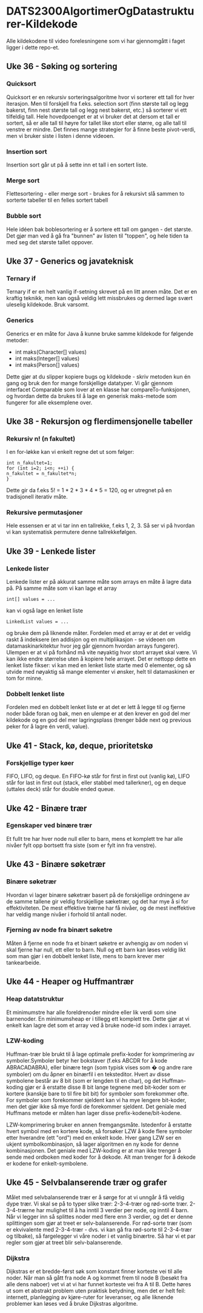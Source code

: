 # DATS2300AlgortimerOgDatastrukturer-Kildekode
Alle kildekodene til video forelesningene som vi har gjennomgått i faget ligger i dette repo-et.

## Uke 36 - Søking og sortering

### Quicksort
Quicksort er en rekursiv sorteringsalgoritme hvor vi sorterer ett tall for hver iterasjon. Men til forskjell fra f.eks. selection sort (finn største tall og legg bakerst, finn nest største tall og legg nest bakerst, etc.) så sorterer vi ett tilfeldig tall. Hele hovedpoenget er at vi bruker det at dersom et tall er sortert, så er alle tall til høyre for tallet like stort eller større, og alle tall til venstre er mindre. Det finnes mange strategier for å finne beste pivot-verdi, men vi bruker siste i listen i denne videoen.

### Insertion sort
Insertion sort går ut på å sette inn et tall i en sortert liste.

### Merge sort
Flettesortering - eller merge sort - brukes for å rekursivt slå sammen to sorterte tabeller til en felles sortert tabell

### Bubble sort
Hele idéen bak boblesortering er å sortere ett tall om gangen - det største. Det gjør man ved å gå fra "bunnen" av listen til "toppen", og hele tiden ta med seg det største tallet oppover.


## Uke 37 - Generics og javateknisk

### Ternary if
Ternary if er en helt vanlig if-setning skrevet på en litt annen måte. Det er en kraftig teknikk, men kan også veldig lett missbrukes og dermed lage svært uleselig kildekode. Bruk varsomt.

### Generics

Generics er en måte for Java å kunne bruke samme kildekode for følgende metoder:

- int maks(Character[] values)
- int maks(Integer[] values)
- int maks(Person[] values)

Dette gjør at du slipper kopiere bugs og kildekode - skriv metoden kun én gang og bruk den for mange forskjellige datatyper. Vi går gjennom interfacet Comparable som lover at en klasse har compareTo-funksjonen, og hvordan dette da brukes til å lage en generisk maks-metode som fungerer for alle eksemplene over.


## Uke 38 - Rekursjon og flerdimensjonelle tabeller

### Rekursiv n! (n fakultet)

I en for-løkke kan vi enkelt regne det ut som følger:

```
int n_fakultet=1;
for (int i=2; i<n; ++i) {
n_fakultet = n_fakultet*n;
}
```

Dette gir da f.eks 5! = 1 * 2 * 3 * 4 * 5 = 120, og er utregnet på en tradisjonell iterativ måte.

### Rekursive permutasjoner

Hele essensen er at vi tar inn en tallrekke, f.eks 1, 2, 3. Så  ser vi på hvordan vi kan systematisk permutere denne tallrekkefølgen.


## Uke 39 - Lenkede lister

### Lenkede lister
Lenkede lister er på akkurat samme måte som arrays en måte å lagre data på. På samme måte som vi kan lage et array

```
int[] values = ...
```

kan vi også lage en lenket liste

```
LinkedList values = ...
```

og bruke dem på liknende måter. Fordelen med et array er at det er veldig raskt å indeksere (en addisjon og en multiplikasjon - se videoen om datamaskinarkitektur hvor jeg går gjennom hvordan arrays fungerer). Ulempen er at vi på forhånd må vite nøyaktig hvor stort arrayet skal være. Vi kan ikke endre størrelse uten å kopiere hele arrayet. Det er nettopp dette en lenket liste fikser: vi kan med en lenket liste starte med 0 elementer, og så utvide med nøyaktig så mange elementer vi ønsker, helt til datamaskinen er tom for minne.

### Dobbelt lenket liste
Fordelen med en dobbelt lenket liste er at det er lett å legge til og fjerne noder både foran og bak, men en ulempe er at den krever en god del mer kildekode og en god del mer lagringsplass (trenger både next og previous peker for å lagre én verdi, value).


## Uke 41 - Stack, kø, deque, prioritetskø

### Forskjellige typer køer
FIFO, LIFO, og deque. En FIFO-kø står for first in first out (vanlig kø), LIFO står for last in first out (stack, eller stabbel med tallerkner), og en deque (uttales deck) står for double ended queue.


## Uke 42 - Binære trær

### Egenskaper ved binære trær
Et fullt tre har hver node null eller to barn, mens et komplett tre har alle nivåer fylt opp bortsett fra siste (som er fylt inn fra venstre).


## Uke 43 - Binære søketrær

### Binære søketrær
Hvordan vi lager binære søketrær basert på de forskjellige ordningene av de samme tallene gir veldig forskjellige sæketrær, og det har mye å si for effektiviteten. De mest effektive trærne har få nivåer, og de mest ineffektive har veldig mange nivåer i forhold til antall noder.

### Fjerning av node fra binært søketre
Måten å fjerne en node fra et binært søketre er avhengig av om noden vi skal fjerne har null, ett eller to barn. Null og ett barn kan løses veldig likt som man gjør i en dobbelt lenket liste, mens to barn krever mer tankearbeide.


## Uke 44 - Heaper og Huffmantrær

### Heap datatstruktur
Et minimumstre har alle foreldrenoder mindre eller lik verdi som sine barnenoder. En minimumsheap er i tillegg ett komplett tre. Dette gjør at vi enkelt kan lagre det som et array ved å bruke node-id som index i arrayet. 

### LZW-koding
Huffman-trær ble brukt til å lage optimale prefix-koder for komprimering av symboler.Symboler betyr her bokstaver (f.eks ABCDR for å kode ABRACADABRA), eller binære tegn (som typisk vises som � og andre rare symboler) om du åpner en binærfil i en teksteditor. Hvert av disse symbolene består av 8 bit (som er lengden til en char), og det Huffman-koding gjør er å erstatte disse 8 bit lange tegnene med bit-koder som er kortere (kanskje bare to til fire bit bit) for symboler som forekommer ofte. For symboler som forekommer sjeldent kan vi ha mye lengere bit-koder, men det gjør ikke så mye fordi de forekommer sjeldent. Det geniale med Huffmans metode er måten han lager disse prefix-kodene/bit-kodene. 

LZW-komprimering bruker en annen fremgangsmåte. Istedenfor å erstatte hvert symbol med en kortere kode, så forsøker LZW å kode flere symboler etter hverandre (ett "ord") med en enkelt kode. Hver gang LZW ser en ukjent symbolkombinasjon, så lager algoritmen en ny kode for denne kombinasjonen. Det geniale med LZW-koding er at man ikke trenger å sende med ordboken med koder for å dekode. Alt man trenger for å dekode er kodene for enkelt-symbolene. 

## Uke 45 - Selvbalanserende trær og grafer
Målet med selvbalanserende trær er å sørge for at vi unngår å få veldig dype trær. Vi skal se på to typer slike trær: 2-3-4-trær og rød-sorte trær. 2-3-4-trærne har mulighet til å ha inntil 3 verdier per node, og inntil 4 barn. Når vi legger inn så splittes noder med flere enn 3 verdier, og det er denne splittingen som gjør at treet er selv-balanserende. For rød-sorte trær (som er ekvivalente med 2-3-4-trær - dvs. vi kan gå fra rød-sorte til 2-3-4-trær og tilbake), så fargelegger vi våre noder i et vanlig binærtre. Så har vi et par regler som gjør at treet blir selv-balanserende. 

### Dijkstra
Dijkstras er et bredde-først søk som konstant finner korteste vei til alle noder. Når man så gått fra node A og kommet frem til node B (besøkt fra alle dens naboer) vet vi at vi har funnet korteste vei fra A til B. Dette høres ut som et abstrakt problem uten praktisk betydning, men det er helt feil: internett, planlegging av kjøre-ruter for leveranser, og alle liknende problemer kan løses ved å bruke Dijkstras algoritme. 

